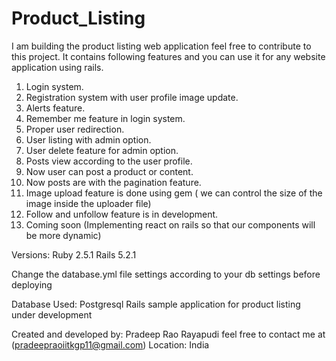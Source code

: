# Product_Listing
I am building the product listing web application feel free to contribute to this project. 
It contains following features and you can use it for any website application using rails.

1. Login system.
2. Registration system with user profile image update.
3. Alerts feature.
4. Remember me feature in login system.
5. Proper user redirection.
6. User listing with admin option.
7. User delete feature for admin option.
8. Posts view according to the user profile.
9. Now user can post a product or content.
10. Now posts are with the pagination feature.
11. Image upload feature is done using gem ( we can control the size of the image inside the uploader file)
12. Follow and unfollow feature is in development.
13. Coming soon (Implementing react on rails so that our components will be more dynamic)

Versions:
Ruby 2.5.1
Rails 5.2.1

Change the database.yml file settings according to your db settings before deploying 

Database Used: Postgresql
Rails sample application for product listing under development

Created and developed by:
Pradeep Rao Rayapudi feel free to contact me at (pradeepraoiitkgp11@gmail.com)
Location: India